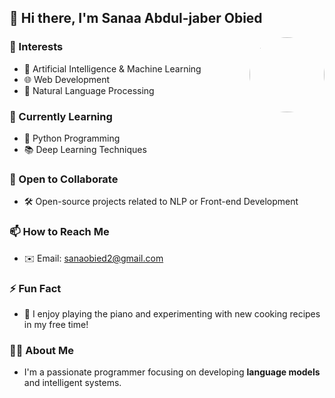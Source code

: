 ## 👋 Hi there, I'm Sanaa Abdul-jaber Obied

<img align="right" src="https://avatars.githubusercontent.com/u/your-github-id" width="120" style="border-radius:50%" />

### 👀 Interests  
- 🤖 Artificial Intelligence & Machine Learning  
- 🌐 Web Development  
- 🧠 Natural Language Processing

### 🌱 Currently Learning  
- 🐍 Python Programming  
- 📚 Deep Learning Techniques  

### 💞️ Open to Collaborate  
- 🛠️ Open-source projects related to NLP or Front-end Development  

### 📫 How to Reach Me  
- ✉️ Email: [sanaobied2@gmail.com](mailto:sanaobied2@gmail.com)

### ⚡ Fun Fact  
- 🎹 I enjoy playing the piano and experimenting with new cooking recipes in my free time!

### 👩‍💻 About Me  
- I'm a passionate programmer focusing on developing **language models** and intelligent systems.


